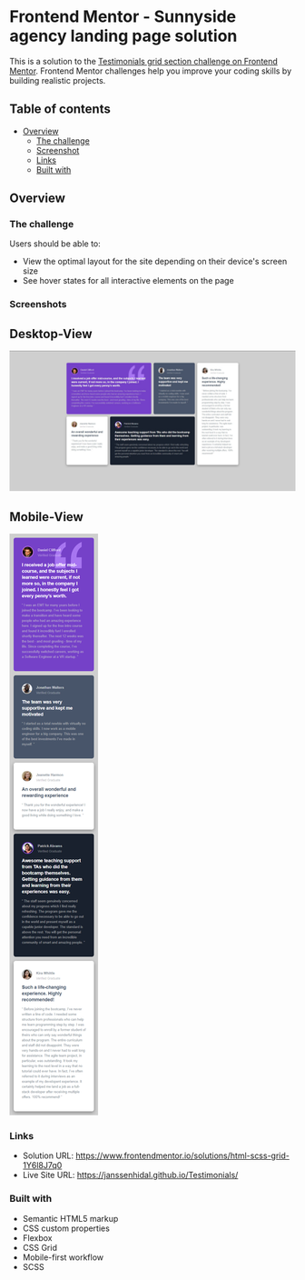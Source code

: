 # Frontend Mentor - Sunnyside agency landing page solution

This is a solution to the [Testimonials grid section challenge on Frontend Mentor](https://www.frontendmentor.io/challenges/testimonials-grid-section-Nnw6J7Un7). Frontend Mentor challenges help you improve your coding skills by building realistic projects. 

## Table of contents

- [Overview](#overview)
  - [The challenge](#the-challenge)
  - [Screenshot](#screenshots)
  - [Links](#links)
  - [Built with](#built-with)

## Overview

### The challenge

Users should be able to:

- View the optimal layout for the site depending on their device's screen size
- See hover states for all interactive elements on the page

### Screenshots

## Desktop-View
![](./destkop_view.jpg)

## Mobile-View

![](./mobile-view.jpeg)



### Links

- Solution URL: https://www.frontendmentor.io/solutions/html-scss-grid-1Y6l8J7q0
- Live Site URL: https://janssenhidal.github.io/Testimonials/


### Built with

- Semantic HTML5 markup
- CSS custom properties
- Flexbox
- CSS Grid
- Mobile-first workflow
- SCSS